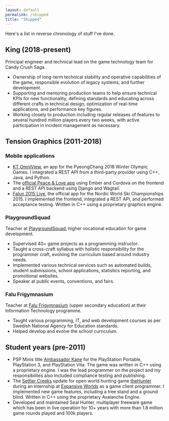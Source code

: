 ```yaml
---
layout: default
permalink: /shipped
title: "Shipped"
--- 
```


Here's a list in reverse chronology of stuff I've done.

## King (2018-present)

Principal engineer and technical lead on the game technology team for Candy Crush Saga.

* Ownership of long-term technical stability and operative capabilities of
  the game, responsible evolution of legacy systems, and further development.
* Supporting and mentoring production teams to help ensure technical KPIs for
  new functionality, defining standards and educating across different crafts
  in technical design, optimization of real-time applications, and performance
  key figures.
* Working closely to production including regular releases of features to
  several hundred million players every two weeks, with active participation
  in incident management as necessary.

## Tension Graphics (2011-2018)

### Mobile applications

* [KT OmniView], an app for the PyeongChang 2018 Winter Olympic Games.
  I integrated a REST API from a third-party provider using C++,
  Java, and Python.
* The [official Peace & Love app][pnlapp] using Ember and Cordova on
  the frontend and a REST API backend using Django and Wagtail.
* [Falun 2015 Live], the official app for the Nordic World Ski
  Championships 2015. I implemented the frontend, integrated a REST API, and
  performed acceptance testing. Written in C++ using a proprietary
  graphics engine.

### PlaygroundSquad

Teacher at [PlaygroundSquad], higher vocational education for game development.

* Supervised 40+ game projects as a programming instructor.
* Taught a cross-craft syllabus with holistic responsibility for the programmer
  craft, evolving the curriculum based around industry needs.
* Implemented various technical services such as automated builds, student
  submissions, school applications, statistics reporting, and promotional
  websites.
* Speaker at public events, conventions, and fairs.

### Falu Frigymnasium

Teacher at [Falu Frigymnasium] (upper secondary education) at their
Information Technology programme.

* Taught various programming, IT, and web development courses as per Swedish
  National Agency for Education standards.
* Helped develop and evolve the school curriculum.

## Student years (pre-2011)

* PSP Minis title [Ambassador Kane] for the PlayStation Portable, PlayStation 3,
  and PlayStation Vita. The game was written in C++ using a proprietary engine.
  I was the lead programmer on the project and my responsibilites also included
  compliance testing and publishing.
* The [Settler Creeks] update for open world hunting game [theHunter]
  during an internship at [Expansive Worlds] as a game client programmer.
  I implemented new game features, including a tree stand and a ground blind.
  Written in C++ using the proprietary Avalanche Engine.
* Developed and maintained Seal Hunter, multiplayer freeware game which has
  been in live operation for 10+ years with more than 1.8 million game rounds
  played and 100k players.

[KT OmniView]: https://www.youtube.com/watch?v=yrcEPNEFf-Y
[pnlapp]: http://pnlapp.se/
[pnlapp_web]: http://pnlapp.se/app
[Falun 2015 Live]: https://www.youtube.com/watch?v=jYYx8jcba3k

[PlaygroundSquad]: https://playgroundsquad.com
[Falu Frigymnasium]: http://www.falufri.se

[Ambassador Kane]: https://www.playstation.com/en-gb/games/ambassador-kane-psp/
[Expansive Worlds]: https://avalanchestudios.com/divisions/expansive-worlds
[theHunter]: http://thehunter.com
[Settler Creeks]: http://thehunter.wikia.com/wiki/Settler_Creeks

